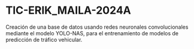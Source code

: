 # TIC-ERIK_MAILA-2024A
Creación de una base de datos usando redes neuronales convolucionales mediante el modelo YOLO-NAS, para el entrenamiento de modelos de predicción de tráfico vehicular.
